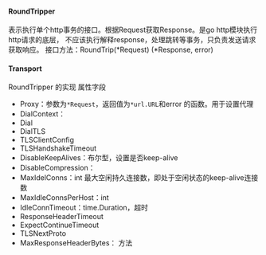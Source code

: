 #### RoundTripper
表示执行单个http事务的接口。根据Request获取Response。是go http模块执行http请求的底层，
不应该执行解释response，处理跳转等事务，只负责发送请求获取响应。
接口方法：RoundTrip(*Request) (*Response, error)
#### Transport 
RoundTripper 的实现
属性字段
* Proxy：参数为`*Request`，返回值为`*url.URL`和error 的函数。用于设置代理
* DialContext：
* Dial
* DialTLS
* TLSClientConfig
* TLSHandshakeTimeout
* DisableKeepAlives：布尔型，设置是否keep-alive
* DisableCompression：
* MaxIdelConns：int 最大空闲持久连接数，即处于空闲状态的keep-alive连接数
* MaxIdleConnsPerHost：int 
* IdleConnTimeout：time.Duration，超时
* ResponseHeaderTimeout
* ExpectContinueTimeout
* TLSNextProto
* MaxResponseHeaderBytes：
方法
